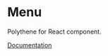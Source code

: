 # Menu

Polythene for React component.

[Documentation](https://github.com/ArthurClemens/polythene/tree/master/docs/components/react/menu.md)

